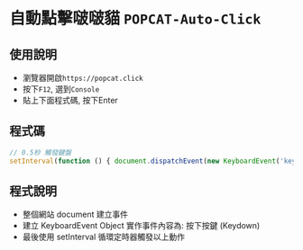 # 自動點擊啵啵貓 `POPCAT-Auto-Click`

## 使用說明
* 瀏覽器開啟`https://popcat.click`
* 按下`F12`, 選到`Console`
* 貼上下面程式碼, 按下Enter

## 程式碼
```js
// 0.5秒 觸發鍵盤
setInterval(function () { document.dispatchEvent(new KeyboardEvent('keydown')); }, 500);
```

## 程式說明
* 整個網站 document 建立事件 
* 建立 KeyboardEvent Object 實作事件內容為: 按下按鍵 (Keydown)
* 最後使用 setInterval 循環定時器觸發以上動作